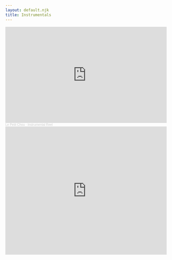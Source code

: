 ```yaml
---
layout: default.njk
title: Instrumentals
---
```

<iframe width="100%" height="300" scrolling="no" frameborder="no" allow="autoplay" src="https://w.soundcloud.com/player/?url=https%3A//api.soundcloud.com/playlists/1282697743&color=%23ff5500&auto_play=false&hide_related=false&show_comments=true&show_user=true&show_reposts=false&show_teaser=true&visual=true"></iframe><div style="font-size: 10px; color: #cccccc;line-break: anywhere;word-break: normal;overflow: hidden;white-space: nowrap;text-overflow: ellipsis; font-family: Interstate,Lucida Grande,Lucida Sans Unicode,Lucida Sans,Garuda,Verdana,Tahoma,sans-serif;font-weight: 100;"><a href="https://soundcloud.com/le-petit-chou-1" title="Le Petit Chou" target="_blank" style="color: #cccccc; text-decoration: none;">Le Petit Chou</a> · <a href="https://soundcloud.com/le-petit-chou-1/sets/instrumental-reel" title="Instrumental Reel" target="_blank" style="color: #cccccc; text-decoration: none;">Instrumental Reel</a></div>

<iframe width="100%" height="400" src="https://www.youtube.com/embed/vqcP-Y6aZyo" title="YouTube video player" frameborder="0" allow="accelerometer; autoplay; clipboard-write; encrypted-media; gyroscope; picture-in-picture" allowfullscreen></iframe>